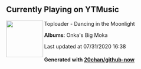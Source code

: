## Currently Playing on YTMusic

[<img align="left" width="100" src="https://lh3.googleusercontent.com/rki-p1o7MoYv-B7TpyyRAcmhJeHO06lkM4U1KLyJct2T19A4XyHlGzgtNoIfZ-2YHQ21pR3wUG-cV7E">](https://music.youtube.com/channel/UCEspIekCimNPvtnt_pGKG3g)

Toploader - Dancing in the Moonlight

**Albums**: Onka's Big Moka

Last updated at 07/31/2020 16:38

#### Generated with [20chan/github-now](https://github.com/20chan/github-now)


<!--
**20chan/20chan** is a ✨ _special_ ✨ repository because its `README.md` (this file) appears on your GitHub profile.

Here are some ideas to get you started:

- 🔭 I’m currently working on ...
- 🌱 I’m currently learning ...
- 👯 I’m looking to collaborate on ...
- 🤔 I’m looking for help with ...
- 💬 Ask me about ...
- 📫 How to reach me: ...
- 😄 Pronouns: ...
- ⚡ Fun fact: ...
-->
